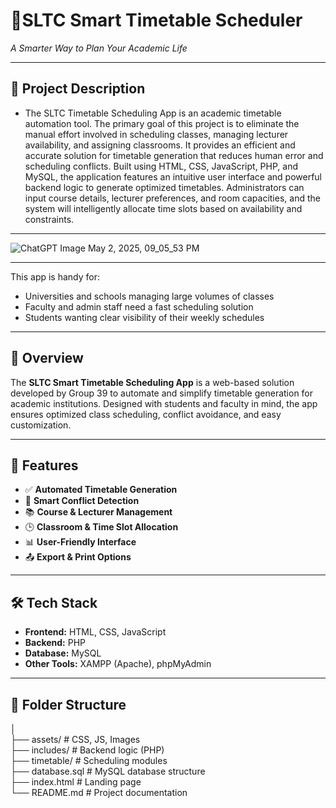 # 📅SLTC Smart Timetable Scheduler 
*A Smarter Way to Plan Your Academic Life*

---

## 📘 Project Description <br>
- The SLTC Timetable Scheduling App is an academic timetable automation tool. The primary goal of this project is to eliminate the manual effort involved in scheduling classes, managing lecturer availability, and assigning classrooms. It provides an efficient and accurate solution for timetable generation that reduces human error and scheduling conflicts.
Built using HTML, CSS, JavaScript, PHP, and MySQL, the application features an intuitive user interface and powerful backend logic to generate optimized timetables. Administrators can input course details, lecturer preferences, and room capacities, and the system will intelligently allocate time slots based on availability and constraints.
---
![ChatGPT Image May 2, 2025, 09_05_53 PM](https://github.com/user-attachments/assets/c418385f-7984-486f-a074-c90d3241d68b)

---
This app is handy for:
- Universities and schools managing large volumes of classes
- Faculty and admin staff need a fast scheduling solution
- Students wanting clear visibility of their weekly schedules


--- 
## 🚀 Overview
The **SLTC Smart Timetable Scheduling App** is a web-based solution developed by Group 39 to automate and simplify timetable generation for academic institutions. Designed with students and faculty in mind, the app ensures optimized class scheduling, conflict avoidance, and easy customization.

---

## 🎯 Features
- ✅ **Automated Timetable Generation**  
- 🧠 **Smart Conflict Detection**  
- 📚 **Course & Lecturer Management**  
- 🕒 **Classroom & Time Slot Allocation**  
- 📊 **User-Friendly Interface**  
- 📤 **Export & Print Options**  

---

## 🛠️ Tech Stack
- **Frontend:** HTML, CSS, JavaScript  
- **Backend:** PHP  
- **Database:** MySQL  
- **Other Tools:** XAMPP (Apache), phpMyAdmin

---

## 📁 Folder Structure
│ <br>
├── assets/ # CSS, JS, Images <br>
├── includes/ # Backend logic (PHP) <br>
├── timetable/ # Scheduling modules <br>
├── database.sql # MySQL database structure <br>
├── index.html # Landing page <br>
└── README.md # Project documentation <br>
